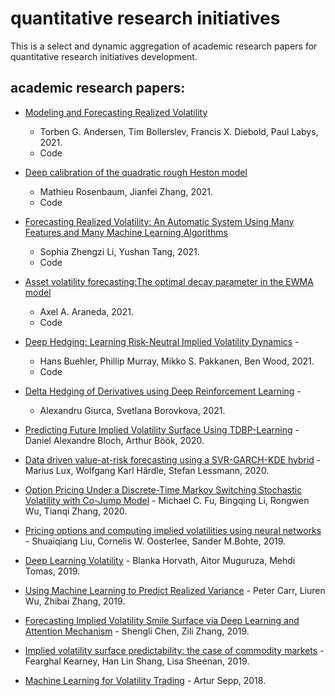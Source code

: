 # quantitative research initiatives
This is a select and dynamic aggregation of academic research papers for quantitative research initiatives development.

## academic research papers:

- [Modeling and Forecasting Realized Volatility](https://papers.ssrn.com/sol3/papers.cfm?abstract_id=262720#) 
  - Torben G. Andersen, Tim Bollerslev, Francis X. Diebold, Paul Labys, 2021.
  - Code

- [Deep calibration of the quadratic rough Heston model](https://arxiv.org/abs/2107.01611) 
  - Mathieu Rosenbaum, Jianfei Zhang, 2021.
  - Code 
  
- [Forecasting Realized Volatility: An Automatic System Using Many Features and Many Machine Learning Algorithms](https://papers.ssrn.com/sol3/papers.cfm?abstract_id=3776915) 
  - Sophia Zhengzi Li, Yushan Tang, 2021.
  - Code
  
- [Asset volatility forecasting:The optimal decay parameter in the EWMA model](https://arxiv.org/abs/2105.14382) 
  - Axel A. Araneda, 2021.
  - Code

- [Deep Hedging: Learning Risk-Neutral Implied Volatility Dynamics](https://arxiv.org/abs/2103.11948) -
  -  Hans Buehler, Phillip Murray, Mikko S. Pakkanen, Ben Wood, 2021.
  -  Code 

- [Delta Hedging of Derivatives using Deep Reinforcement Learning](https://papers.ssrn.com/sol3/papers.cfm?abstract_id=3847272) -
  -  Alexandru Giurca, Svetlana Borovkova, 2021.

- [Predicting Future Implied Volatility Surface Using TDBP-Learning](https://papers.ssrn.com/sol3/papers.cfm?abstract_id=3739514) - Daniel Alexandre Bloch, Arthur Böök, 2020.

- [Data driven value-at-risk forecasting using a SVR-GARCH-KDE hybrid](https://arxiv.org/abs/2009.06910) - Marius Lux, Wolfgang Karl Härdle, Stefan Lessmann, 2020. 

- [Option Pricing Under a Discrete-Time Markov Switching Stochastic Volatility with Co-Jump Model](https://arxiv.org/abs/2006.15054) - Michael C. Fu, Bingqing Li, Rongwen Wu, Tianqi Zhang, 2020.

- [Pricing options and computing implied volatilities using neural networks](https://arxiv.org/abs/1901.08943) - Shuaiqiang Liu, Cornelis W. Oosterlee, Sander M.Bohte, 2019.

- [Deep Learning Volatility](https://arxiv.org/abs/1901.09647) - Blanka Horvath, Aitor Muguruza, Mehdi Tomas, 2019.

- [Using Machine Learning to Predict Realized Variance](https://arxiv.org/abs/1909.10035) - Peter Carr, Liuren Wu, Zhibai Zhang, 2019.

- [Forecasting Implied Volatility Smile Surface via Deep Learning and Attention Mechanism](https://arxiv.org/abs/1912.11059) - Shengli Chen, Zili Zhang, 2019.

- [Implied volatility surface predictability: the case of commodity markets](https://arxiv.org/abs/1909.11009) - Fearghal Kearney, Han Lin Shang, Lisa Sheenan, 2019.

- [Machine Learning for Volatility Trading](https://papers.ssrn.com/sol3/papers.cfm?abstract_id=3186401) - Artur Sepp, 2018.


